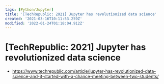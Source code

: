 ```yaml
---
tags: [Python/Jupyter]
title: '[TechRepublic: 2021] Jupyter has revolutionized data science'
created: '2021-03-16T10:11:53.259Z'
modified: '2022-01-24T01:18:04.912Z'
---
```


# [TechRepublic: 2021] Jupyter has revolutionized data science

* https://www.techrepublic.com/article/jupyter-has-revolutionized-data-science-and-it-started-with-a-chance-meeting-between-two-students/


